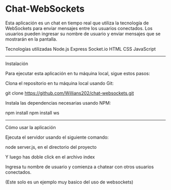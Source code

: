 # Chat-WebSockets
Esta aplicación es un chat en tiempo real que utiliza la tecnología de WebSockets para enviar mensajes entre los usuarios conectados. Los usuarios pueden ingresar su nombre de usuario y enviar mensajes que se mostrarán en la pantalla.

Tecnologías utilizadas
Node.js
Express
Socket.io
HTML
CSS
JavaScript


---------------------------------------------------------------------------------------------
Instalación

Para ejecutar esta aplicación en tu máquina local, sigue estos pasos:

Clona el repositorio en tu máquina local usando Git:

git clone https://github.com/Willians202/chat-websockets.git

Instala las dependencias necesarias usando NPM:

npm install 
npm install ws

-------------------------------------------------------------------------------------------
Cómo usar la aplicación

Ejecuta el servidor usando el siguiente comando:

node server.js, en el directorio del proyecto

Y luego has doble click en el archivo index

Ingresa tu nombre de usuario y comienza a chatear con otros usuarios conectados.

(Este solo es un ejemplo muy basico del uso de websockets)
